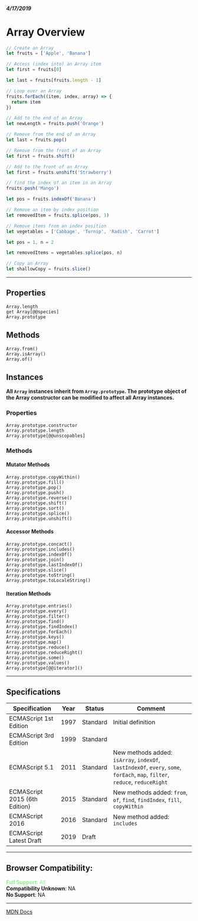 ##### 4/17/2019
# Array Overview

```js
// Create an Array
let fruits = ['Apple', 'Banana']

// Access (index into) an Array item
let first = fruits[0]

let last = fruits[fruits.length - 1]

// Loop over an Array
fruits.forEach((item, index, array) => {
  return item
})

// Add to the end of an Array
let newLength = fruits.push('Orange')

// Remove from the end of an Array
let last = fruits.pop()

// Remove from the front of an Array
let first = fruits.shift()

// Add to the front of an Array
let first = fruits.unshift('Strawberry')

// find the index of an item in an Array
fruits.push('Mango')

let pos = fruits.indexOf('Banana')

// Remove an item by index position
let removedItem = fruits.splice(pos, 1)

// Remove items from an index position
let vegetables = ['Cabbage', 'Turnip', 'Radish', 'Carrot']

let pos = 1, n = 2

let removedItems = vegetables.splice(pos, n)

// Copy an Array
let shallowCopy = fruits.slice()
```
---

## Properties
`Array.length`  
`get Array[@@species]`  
`Array.prototype`

## Methods
  `Array.from()`  
  `Array.isArray()`  
  `Array.of()`  

## Instances
**All `Array` instances inherit from `Array.prototype`.  The prototype object of the Array constructor can be modified to affect all Array instances.**

### Properties
`Array.prototype.constructor`  
`Array.prototype.length`  
`Array.prototype[@@unscopables]`  

### Methods
#### Mutator Methods
`Array.prototype.copyWithin()`  
`Array.prototype.fill()`  
`Array.prototype.pop()`  
`Array.prototype.push()`  
`Array.prototype.reverse()`  
`Array.prototype.shift()`  
`Array.prototype.sort()`  
`Array.prototype.splice()`  
`Array.prototype.unshift()`  

#### Accessor Methods
`Array.prototype.concact()`  
`Array.prototype.includes()`  
`Array.prototype.indexOf()`  
`Array.prototype.join()`  
`Array.prototype.lastIndexOf()`  
`Array.prototype.slice()`  
`Array.prototype.toString()`  
`Array.prototype.toLocaleString()`  
    
#### Iteration Methods
`Array.prototype.entries()`  
`Array.prototype.every()`  
`Array.prototype.filter()`  
`Array.prototype.find()`  
`Array.prototype.findIndex()`  
`Array.prototype.forEach()`  
`Array.prototype.keys()`  
`Array.prototype.map()`  
`Array.prototype.reduce()`  
`Array.prototype.reduceRight()`  
`Array.prototype.some()`  
`Array.prototype.values()`  
`Array.prototype[@@iterator]()`

---

## Specifications
| Specification | Year | Status | Comment |
|---|---|---|---|
| ECMAScript 1st Edition | 1997 | Standard | Initial definition |
| ECMAScript 3rd Edition | 1999 | Standard |  |
| ECMAScript 5.1 | 2011 | Standard | New methods added: `isArray`, `indexOf`, `lastIndexOf`, `every`, `some`, `forEach`, `map`, `filter`, `reduce`, `reduceRight` |
| ECMAScript 2015 (6th Edition) | 2015 | Standard | New methods added: `from`, `of`, `find`, `findIndex`, `fill`, `copyWithin` |
| ECMAScript 2016 | 2016 | Standard | New method added: `includes` |
| ECMAScript Latest Draft | 2019 | Draft |  |

---

## Browser Compatibility:
<span style="color: lightgreen">**Full Support**: All</span>  
**Compatibility Unknown**: NA  
**No Support**: NA

---

[MDN Docs](https://developer.mozilla.org/en-US/docs/Web/JavaScript/Reference/Global_Objects/Array)